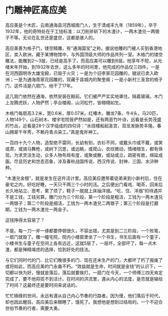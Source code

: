 # 门雕神匠高应美

高应美是个木匠，云南通海县河西城南门人，生于清咸丰九年（1859年），卒于1932年，他的奇特处在于工钱标准：以刀削斧斫下的木渣计，一两木渣兑一两银子不等。无论在乱世还是盛世，这都是骇人的。 

高应美善为格子门，镂空精雕，有“通海国宝”之称。据说他雕的门被人买到香港地区，卖入欧洲，藏于某博物馆中，与外国顶级大师的作品共列一室。木格门的镂空雕法，能雕到2～3层，已经是高手了，而高应美可以雕到6层。他享年不短，从光绪末年开始，到1932年去世，这么多年的时间里，他完成的作品仅三四件。一是在河西圆明寺大雄宝殿，已毁于火灾；一是为个旧李家花园雕的，据说已卖入欧洲；一是为通海周家花园雕的，现藏于县城内的聚奎阁；一是小新村三圣宫的格子门，这件活是六扇门，他干了17年。 

这几扇门依然在通海，依然安装在殿前。它们被严严实实地罩住。隔着玻璃，木门上龙腾虎跃，人物俨然；亭台楼阁，山河松竹，皆栩栩如生。 

木格门每扇高3.2米，宽0.6米，厚0.07米。红椿木，雕龙7条，牛4头，马20匹，人物149个，山石树木、楼宇宅院皆俨然如是，还有两首竹叶诗，远看是长势茂盛的竹丛，近看是28个汉字组成的四句诗：“水绕楼船起圣宫，双龙发脉势丰隆。春山拥翠千年秀，不赖丹青点染工。”真是鬼斧神工。 

一百四十九个人物，造型绝不雷同，长幼有别，衣衫不同，或戴头巾或不戴，或笑或肃，或骑马舞枪，或树下沉思，或远眺，或爬山，衣纹微动，情绪暗生，都有体现。为求灵活生动，众多人物布局有度，或聚或散，或站或立，疏密有致，绵延成画，尽显历史和世态百象，涉及春秋战国传说、西汉传说、封神、三国、水浒种种。 

“木渣兑金银”，就是发生在这件活计里。高应美应邀带着徒弟来到小新村后，住在豪宅之内，好吃好睡，一天只干两三个小时的活。之后便出门看戏、喝茶，回来后长久地站立、思考，累了烦了，鞋子一脱就上床抽洋烟。“吃、住、洋烟”的待遇并不是工钱，工钱另算。雕门分为三个阶段，第一个阶段是粗活，工钱为一两木渣兑一两银子；第二个阶段是细活，工钱为一两木渣兑二两银子；第三个阶段是打磨期，工钱为一两木渣兑一两金子。 

这钱挣得太容易了？ 

不是。每一刀一斧一琢都要停顿很久，不容出错，尤其是到二三阶段，一个败笔，一扇门就毁了。雕一幢宅院，院内小楼窗里坐了一个书生，书生后面有一个童子，小楼书生与童子在空间上各有远近，这就5层了，一层坏，全部坏了。每一点木渣，都是殚精竭虑的选择，恰到好处的技法。 

与它们同时代的门、比它们晚很多的门、现在还未生产的门，大都坏了朽了报废了或将如此，而高应美的门永垂不朽。“效益就是生命，时间就是金钱”的认识下，一切都以快为好，慢就是落后，落后就要挨打。一扇门在今天，一个师傅三四天肯定完成了，要不他将揽不到活计。在时间的洪流里，遵从内心的法度，是否就是输给了时间？这最终还是要时间来说话的。 

忙忙碌碌的世间，永远有遵从自己内心节奏的行路者。因为慢，他们落后于时代，却也因此醒目。高应美后来眼瞎了，饿死了。我想他是想到过结局的。一个不迎合世俗节奏的行者，需要大勇。